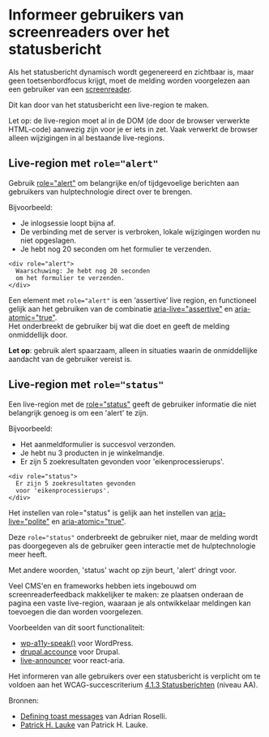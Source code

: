 <!-- @license CC0-1.0 -->

# Informeer gebruikers van screenreaders over het statusbericht

Als het statusbericht dynamisch wordt gegenereerd en zichtbaar is, maar geen toetsenbordfocus krijgt, moet de melding worden voorgelezen aan een gebruiker van een [screenreader](/woordenlijst/#screenreader).

Dit kan door van het statusbericht een live-region te maken.

Let op: de live-region moet al in de DOM (de door de browser verwerkte HTML-code) aanwezig zijn voor je er iets in zet. Vaak verwerkt de browser alleen wijzigingen in al bestaande live-regions.

## Live-region met `role="alert"`

Gebruik [role="alert"](https://developer.mozilla.org/en-US/docs/Web/Accessibility/ARIA/Roles/alert_role) om belangrijke en/of tijdgevoelige berichten aan gebruikers van hulptechnologie direct over te brengen.

Bijvoorbeeld:

- Je inlogsessie loopt bijna af.
- De verbinding met de server is verbroken, lokale wijzigingen worden nu niet opgeslagen.
- Je hebt nog 20 seconden om het formulier te verzenden.

```markup
<div role="alert">
  Waarschuwing: Je hebt nog 20 seconden
  om het formulier te verzenden.
</div>
```

Een element met `role="alert"` is een ‘assertive’ live region, en functioneel gelijk aan het gebruiken van de combinatie [aria-live="assertive"](https://developer.mozilla.org/en-US/docs/Web/Accessibility/ARIA/Attributes/aria-live) en [aria-atomic="true"](https://developer.mozilla.org/en-US/docs/Web/Accessibility/ARIA/Attributes/aria-atomic).  
Het onderbreekt de gebruiker bij wat die doet en geeft de melding onmiddellijk door.

**Let op**: gebruik alert spaarzaam, alleen in situaties waarin de onmiddellijke aandacht van de gebruiker vereist is.

## Live-region met `role="status"`

Een live-region met de [role="status"](https://developer.mozilla.org/en-US/docs/Web/Accessibility/ARIA/Roles/status_role) geeft de gebruiker informatie die niet belangrijk genoeg is om een 'alert' te zijn.

Bijvoorbeeld:

- Het aanmeldformulier is succesvol verzonden.
- Je hebt nu 3 producten in je winkelmandje.
- Er zijn 5 zoekresultaten gevonden voor 'eikenprocessierups'.

```markup
<div role="status">
  Er zijn 5 zoekresultaten gevonden
  voor 'eikenprocessierups'.
</div>
```

Het instellen van role="status" is gelijk aan het instellen van [aria-live="polite"](https://developer.mozilla.org/en-US/docs/Web/Accessibility/ARIA/Attributes/aria-live) en [aria-atomic="true"](https://developer.mozilla.org/en-US/docs/Web/Accessibility/ARIA/Attributes/aria-atomic).

Deze `role="status"` onderbreekt de gebruiker niet, maar de melding wordt pas doorgegeven als de gebruiker geen interactie met de hulptechnologie meer heeft.

Met andere woorden, 'status' wacht op zijn beurt, 'alert' dringt voor.

Veel CMS'en en frameworks hebben iets ingebouwd om screenreaderfeedback makkelijker te maken: ze plaatsen onderaan de pagina een vaste live-region, waaraan je als ontwikkelaar meldingen kan toevoegen die dan worden voorgelezen.

Voorbeelden van dit soort functionaliteit:

- [wp-a11y-speak()](https://make.wordpress.org/accessibility/handbook/markup/wp-a11y-speak/) voor WordPress.
- [drupal.accounce](https://www.drupal.org/node/1973218) voor Drupal.
- [live-announcer](https://www.npmjs.com/package/@react-aria/live-announcer) voor react-aria.

Het informeren van alle gebruikers over een statusbericht is verplicht om te voldoen aan het WCAG-succescriterium [4.1.3 Statusberichten](https://nldesignsystem.nl/wcag/4.1.3) (niveau AA).

Bronnen:

- [<span lang="en">Defining toast messages</span>](https://adrianroselli.com/2020/01/defining-toast-messages.html) van Adrian Roselli.
- [<span lang="en">Patrick H. Lauke</span>](https://tetralogical.com/blog/2024/05/01/why-are-my-live-regions-not-working/) van Patrick H. Lauke.
